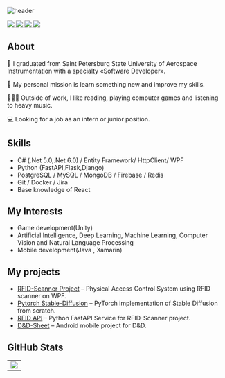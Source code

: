 ![header](https://capsule-render.vercel.app/api?type=waving&color=gradient&height=256&section=header&text=Hey%20there!%20&fontSize=60&animation=fadeIn&fontAlignY=30&fontAlign=35&desc=I'm%20Egor%20Andreev👋&descSize=45&descAlignY=55&descAlign=55)

<p>
  <a href="https://t.me/egranmemchick">
      <img src="https://img.shields.io/badge/telegram-1188C3.svg?style=for-the-badge&logo=telegram&logoColor=white" />
  </a>
  <a href="https://career.habr.com/egran062003">
      <img src="https://img.shields.io/badge/Хабр-gray.svg?style=for-the-badge&logo=habr&logoColor=white" />
  </a>
  <a href="https://spb.hh.ru/resume/ccf91325ff0b0efb6b0039ed1f646359447532">
      <img src="https://custom-icon-badges.demolab.com/badge/HH.ru-red.svg?style=for-the-badge&logo=min-hh-red&color=e1011c" />
  </a>
  <a href="https://www.linkedin.com/in/egor-andreev-b17883293/">
      <img src="https://img.shields.io/badge/linkedin-0077b5.svg?style=for-the-badge&logo=linkedin&logoColor=white" />
  </a>  
</p>

## About

🔭 I graduated from Saint Petersburg State University of Aerospace Instrumentation with a specialty «Software Developer».

💭 My personal mission is learn something new and improve my skills.

🏃🏻‍♂️ Outside of work, I like reading, playing computer games and listening to heavy music.

💻 Looking for a job as an intern or junior position.

## Skills
*   C# (.Net 5.0,.Net 6.0) / Entity Framework/ HttpClient/ WPF
*   Python (FastAPI,Flask,Django) 
*   PostgreSQL / MySQL / MongoDB / Firebase / Redis
*   Git / Docker / Jira
*   Base knowledge of React


## My Interests
*   Game development(Unity)
*   Artificial Intelligence, Deep Learning, Machine Learning, Computer Vision and Natural Language Processing
*   Mobile development(Java , Xamarin)

## My projects
* [RFID-Scanner Project](https://github.com/Egran-Andr/CardReder-Control-App) –
Physical Access Control System using RFID scanner on WPF.
* [Pytorch Stable-Diffusion](https://github.com/Egran-Andr/pytorch-stable-diffusion) – 
PyTorch implementation of Stable Diffusion from scratch.
* [RFID API](https://github.com/Egran-Andr/Python-WebApiForRFID) – 
Python FastAPI Service for RFID-Scanner project.
* [D&D-Sheet](https://github.com/Egran-Andr/DND_Mobile_Character_sheet) – 
Android mobile project for D&D.

## GitHub Stats

<table class="center" style="width:100%;">
  <tr>
    <td align="center">
  <img align="center" src="https://github-readme-stats.vercel.app/api/top-langs/?username=Egran-Andr&count_private=true&langs_count=10&layout=compact&theme=onedark&hide_border=true" />
</td>
  </tr>
</table>
